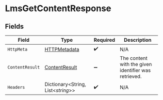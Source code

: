 # LmsGetContentResponse


## Fields

| Field                                                     | Type                                                      | Required                                                  | Description                                               |
| --------------------------------------------------------- | --------------------------------------------------------- | --------------------------------------------------------- | --------------------------------------------------------- |
| `HttpMeta`                                                | [HTTPMetadata](../../Models/Components/HTTPMetadata.md)   | :heavy_check_mark:                                        | N/A                                                       |
| `ContentResult`                                           | [ContentResult](../../Models/Components/ContentResult.md) | :heavy_minus_sign:                                        | The content with the given identifier was retrieved.      |
| `Headers`                                                 | Dictionary<String, List<*string*>>                        | :heavy_check_mark:                                        | N/A                                                       |
